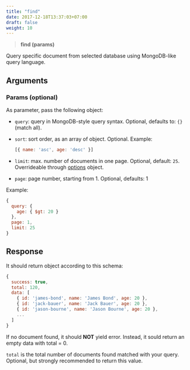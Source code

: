 ```yaml
---
title: "find"
date: 2017-12-18T13:37:03+07:00
draft: false
weight: 10
---
```


> **find (params)**

Query specific document from selected database using MongoDB-like query language. 

## Arguments
### Params (optional)

As parameter, pass the following object:

* `query`: query in MongoDB-style query syntax. Optional, defaults to: `{}` (match all).
* `sort`: sort order, as an array of object. Optional. Example:

    ```javascript
    [{ name: 'asc', age: 'desc' }]
    ```

* `limit`: max. number of documents in one page. Optional, default: `25`. Overrideable through [options](OPTIONS.md) object.
* `page`: page number, starting from 1. Optional, defaults: 1

Example:

```javascript
{
  query: {
    age: { $gt: 20 }
  },
  page: 1,
  limit: 25
}
```

## Response

It should return object according to this schema:

```javascript
{
  success: true,
  total: 120,
  data: [
    { id: 'james-bond', name: 'James Bond', age: 20 },
    { id: 'jack-bauer', name: 'Jack Bauer', age: 20 },
    { id: 'jason-bourne', name: 'Jason Bourne', age: 20 },
    ...
  ]
}
```

If no document found, it should **NOT** yield error. Instead, it sould return an empty data with total = 0.

`total` is the total number of documents found matched with your query. Optional, but strongly recommended to return this value.
